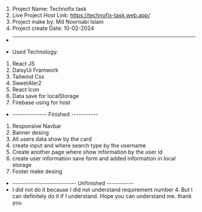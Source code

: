 1. Project Name: Technofix task
2. Live Project Host Link: https://technofix-task.web.app/
2. Project make by: Md Noornabi Islam
3. Project create Date: 10-02-2024

* --------------------------------------
* Used Technology:
1. React JS
2. DaisyUi Framwork
3. Tailwind Css
4. SweetAler2
5. React Icon
6. Data save for localStorage
7. Firebase using for host

* -------------- Finished -----------
1. Responsive Navbar
2. Banner desing
3. All users data show by the card
4. create input and where search type by the username
4. Create another page where show information by the user id
5. create user information save form and added information in local storage
6. Footer make desing


* -------------------------- Unfinished -----------
* I did not do it because I did not understand requirement number 4. But I can definitely do it if I understand. Hope you can understand me. thank you

